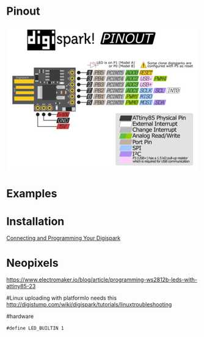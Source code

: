# Pinout
 ![Digispark-Pinout](Digispark-Pinout.png)

# Examples

# Installation
[Connecting and Programming Your Digispark](https://digistump.com/wiki/digispark/tutorials/connecting)


# Neopixels
https://www.electromaker.io/blog/article/programming-ws2812b-leds-with-attiny85-23


#Linux uploading with platformIo needs this 
http://digistump.com/wiki/digispark/tutorials/linuxtroubleshooting

#hardware
```
#define LED_BUILTIN 1
```
